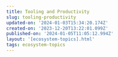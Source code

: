 ```yaml
---
title: Tooling and Productivity
slug: tooling-productivity
updated-on: '2024-01-03T15:34:20.174Z'
created-on: '2023-12-20T13:22:01.099Z'
published-on: '2024-01-05T11:05:12.994Z'
layout: '[ecosystem-topics].html'
tags: ecosystem-topics
---
```



